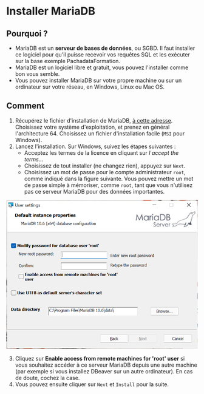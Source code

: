# Installer MariaDB

## Pourquoi ?

- MariaDB est un **serveur de bases de données**, ou SGBD. Il faut installer ce logiciel pour qu'il puisse recevoir vos requêtes SQL et les exécuter sur la base exemple PachadataFormation.
- MariaDB est un logiciel libre et gratuit, vous pouvez l'installer comme bon vous semble.
- Vous pouvez installer MariaDB sur votre propre machine ou sur un ordinateur sur votre réseau, en Windows, Linux ou Mac OS.

## Comment

1. Récupérez le fichier d'installation de MariaDB, [à cette adresse](https://mariadb.org/download). Choisissez votre système d'exploitation, et prenez en général l'architecture 64. Choisissez un fichier d'installation facile (`MSI` pour Windows).
2. Lancez l'installation. Sur Windows, suivez les étapes suivantes :
   - Acceptez les termes de la licence en cliquant sur *I accept the terms...*
   - Choisissez de tout installer (ne changez rien), appuyez sur `Next`.
   - Choisissez un mot de passe pour le compte administrateur `root`, comme indiqué dans la figure suivante. Vous pouvez mettre un mot de passe simple à mémoriser, comme `root`, tant que vous n'utilisez pas ce serveur MariaDB pour des données importantes.

![Choix du mot de passe](figures/installation-mariadb-01.png)

3. Cliquez sur **Enable access from remote machines for 'root' user** si vous souhaitez accéder à ce serveur MariaDB depuis une autre machine (par exemple si vous installez DBeaver sur un autre ordinateur). En cas de doute, cochez la case.
4. Vous pouvez ensuite cliquer sur `Next` et `Install` pour la suite.